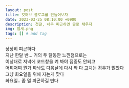 ```yaml
---
layout: post
title: 깃허브 블로그를 만들어보자
date: 2023-03-25 08:10:00 +0900
description: 첫글, 너무 피곤하면 글로 채우자
img: 뱁새.png
tags: [] # add tag
---
```

상당히 피곤하다<br>
지난 한달 반... 거의 두 달동안 느낀점으로는<br>
이상태로 저녁에 코드창을 켜 봐야 집중도 안되고 <br>
어찌저찌 뭔가 짜놔도 다음날에 다시 싹 다 고치는 경우가 많았다 <br>
그냥 화요일을 위해 자는게 맞다<br>
화요일.. 좀 덜 피곤하길 빈다 


